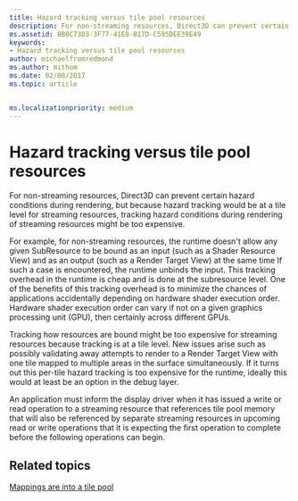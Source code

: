 ```yaml
---
title: Hazard tracking versus tile pool resources
description: For non-streaming resources, Direct3D can prevent certain hazard conditions during rendering, but because hazard tracking would be at a tile level for streaming resources, tracking hazard conditions during rendering of streaming resources might be too expensive.
ms.assetid: 8B0C73D3-3F77-41E8-B17D-C595DEE39E49
keywords:
- Hazard tracking versus tile pool resources
author: michaelfromredmond
ms.author: mithom
ms.date: 02/08/2017
ms.topic: article


ms.localizationpriority: medium
---
```


# Hazard tracking versus tile pool resources


For non-streaming resources, Direct3D can prevent certain hazard conditions during rendering, but because hazard tracking would be at a tile level for streaming resources, tracking hazard conditions during rendering of streaming resources might be too expensive.

For example, for non-streaming resources, the runtime doesn't allow any given SubResource to be bound as an input (such as a Shader Resource View) and as an output (such as a Render Target View) at the same time If such a case is encountered, the runtime unbinds the input. This tracking overhead in the runtime is cheap and is done at the subresource level. One of the benefits of this tracking overhead is to minimize the chances of applications accidentally depending on hardware shader execution order. Hardware shader execution order can vary if not on a given graphics processing unit (GPU), then certainly across different GPUs.

Tracking how resources are bound might be too expensive for streaming resources because tracking is at a tile level. New issues arise such as possibly validating away attempts to render to a Render Target View with one tile mapped to multiple areas in the surface simultaneously. If it turns out this per-tile hazard tracking is too expensive for the runtime, ideally this would at least be an option in the debug layer.

An application must inform the display driver when it has issued a write or read operation to a streaming resource that references tile pool memory that will also be referenced by separate streaming resources in upcoming read or write operations that it is expecting the first operation to complete before the following operations can begin.

## <span id="related-topics"></span>Related topics


[Mappings are into a tile pool](mappings-are-into-a-tile-pool.md)

 

 




